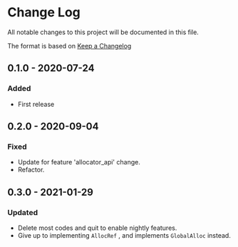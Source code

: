 # Change Log
All notable changes to this project will be documented in this file.

The format is based on [Keep a Changelog](http://keepachangelog.com/)

## 0.1.0 - 2020-07-24
### Added
- First release

## 0.2.0 - 2020-09-04
### Fixed
- Update for feature 'allocator\_api' change.
- Refactor.

## 0.3.0 - 2021-01-29
### Updated
- Delete most codes and quit to enable nightly features.
- Give up to implementing `AllocRef` , and implements `GlobalAlloc` instead.
